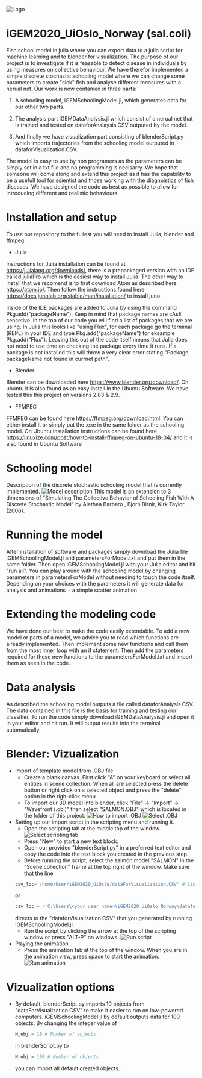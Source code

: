 
![Logo](https://github.com/iGEMOslo/iGEM2020_UiOslo_Norway/blob/master/800px-T--UiOslo_Norway--LOGO_W_TITLE.png)

# iGEM2020_UiOslo_Norway (sal.coli)
Fish school model in julia where you can export data to a julia script for machine learning and to blender for visualization. The purpose of our project is to investigate if it is feasable to detect disease in individuals by using measures on collective behaviour. We have therefor implemented a simple discrete stochastic schooling model where we can change some parameters to create "sick" fish and analyse different measures with a nerual net. Our work is now contanied in three parts:

1. A schooling model, iGEMSchoolingModel.jl, which generates data for our other two parts. 

2. The analysis part iGEMDataAnalysis.jl which consist of a nerual net that is trained and tested on dataforAnalaysis.CSV outputed by the model. 

3. And finally we have visualization part consisting of blenderScript.py which imports trajectories from the schooling model outputed in dataforVisualization.CSV.

The model is easy to use by non programers as the parameters can be simply set in a txt file and no programming is necisarry. We hope that someone will come along and extend this project as it has the capability to be a usefull tool for scientist and those working with the diagnoistics of fish diseases. We have designed the code as best as possible to allow for introducing different and realistic behaviours. 

# Installation and setup

To use our repository to the fullest you will need to install Julia, blender and ffmpeg. 

- Julia 

Instructions for Julia installation can be found at https://julialang.org/downloads/, there is a prepackaged version with an IDE called juliaPro which is the easiest way to install Julia. The other way to install that we recomend is to first download Atom as described here https://atom.io/. Then follow the instructions found here https://docs.junolab.org/stable/man/installation/ to install juno. 

Inside of the IDE packages are added to Julia by using the command Pkg.add("packageName"). Keep in mind that package names are cAsE sensetive. In the top of our code you will find a list of packages that we are using. In Julia this looks like "using Flux", for each package go the terminal (REPL) in your IDE and type Pkg.add("packageName") for eksample Pkg.add("Flux"). Leaving this out of the code itself means that Julia does not need to use time on checking the package every time it runs. If a package is not installed this will throw a very clear error stating "Package packageName not found in currnet path". 


- Blender

Blender can be downloaded here https://www.blender.org/download/.
On ubuntu it is also found as an easy install in the Ubuntu Software. 
We have tested this this project on versions 2.83 & 2.9.

- FFMPEG

FFMPEG can be found here https://ffmpeg.org/download.html. You can either install it or simply put the .exe in the same folder as the schooling model. On Ubuntu installation instructions can be found here https://linuxize.com/post/how-to-install-ffmpeg-on-ubuntu-18-04/ and it is also found in Ubuntu Software


# Schooling model 
Description of the discrete stochastic schooling model that is currently implemented. 
![Model description](https://github.com/iGEMOslo/iGEM2020_UiOslo_Norway/blob/Parameters-in-separate-text-file/SimpleDiscreteStochasticSchoolingModel.png)
This model is an extension to 3 dimensions of "Simulating The Collective Behavior of Schooling Fish With A Discrete Stochastic Model" by Alethea Barbaro , Bjorn Birnir, Kirk Taylor (2006).

# Running the model

After installation of software and packages simply download the Julia file iGEMSchoolingModel.jl and parametersForModel.txt and put them in the same folder. Then open iGEMSchoolingModel.jl with your Julia editor and hit "run all". You can play around with the schooling model by changing parameters in parametersForModel without needing to touch the code itself. Depending on your choices with the parameters it will generate data for analysis and animations + a simple scatter animation 

# Extending the modeling code 
We have done our best to make the code easily extendable. To add a new model or parts of a model, we advice you to read which functions are already implemented. Then implement some new functions and call them from the most inner loop with an if statement. Then add the parameters required for these new functions to the parametersForModel.txt and import them as seen in the code.

# Data analysis 
As described the schooling model outputs a file called dataforAnalysis.CSV. The data contained in this file is the basis for training and testing our classifier. To run the code simply download iGEMDataAnalysis.jl and open it in your editor and hit run. It will output results into the terminal automatically.


# Blender: Vizualization
- Import of template model from .OBJ file
    - Create a blank canvas. First click "A" on your keyboard or select all entities in scene collection. When all are selected press the delete button or right click on a selected object and press the "delete" option in the righ-click menu.
    - To import our 3D model into blender, click "File" -> "Import" -> "Wavefront (.obj)"
    then select "SALMON.OBJ" which is located in the folder of this project. ![How to import .OBJ](https://github.com/iGEMOslo/iGEM2020_UiOslo_Norway/blob/master/Blender_import_OBJ.png) ![Select .OBJ](https://github.com/iGEMOslo/iGEM2020_UiOslo_Norway/blob/master/Blender_select_OBJ.png)
- Setting up our import script in the scripting menu and running it.
    - Open the scripting tab at the middle top of the window. 
    ![Select scripting tab](https://github.com/iGEMOslo/iGEM2020_UiOslo_Norway/blob/master/Blender_select_scripting_tab.png)
    - Press "New" to start a new text block.
    - Open our provided "blenderScript.py" in a preferred text editor and copy the code into the text block you created in the previous step.
    - Before running the script, select the salmon model "SALMON" in the "Scene collection" frame at the top right of the window. Make sure that the line 
    ```python
    csv_loc='/home/User/iGEM2020_UiOslo/dataForVisualization.CSV' # Linux 
    ```
     or
    ```python
    csv_loc = r'C:\Users\<your user name>\iGEM2020_UiOslo_Norway\dataforVisualization.CSV' # Windows
    ``` 
    directs to the "dataforVisualization.CSV" that you generated by running iGEMSchoolingModel.jl.
    - Run the script by clicking the arrow at the top of the scripting window or press "ALT-P" on windows.
    ![Run script](https://github.com/iGEMOslo/iGEM2020_UiOslo_Norway/blob/master/Blender_run_script.png)
- Playing the animation
    - Press the animation tab at the top of the window. When you are in the animation view, press space to start the animation. ![Run animation](https://github.com/iGEMOslo/iGEM2020_UiOslo_Norway/blob/master/Blender_run_animation.png)


Vizualization options
======
-   By default, blenderScript.py imports 10 objects from "dataForVisualization.CSV" to make it easier to run on low-powered computers.
iGEMSchoolingModel.jl by default outputs data for 100 objects. By changing the integer value of 
 
    ```python
    N_obj = 10 # Number of objects
    ```
    in blenderScript.py to
    ```python
    N_obj = 100 # Number of objects
    ```
    you can import all default created objects.
    



    


